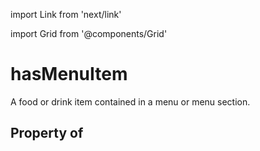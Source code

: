import Link from 'next/link'
  
import Grid from '@components/Grid'

# hasMenuItem

A food or drink item contained in a menu or menu section.

## Property of



